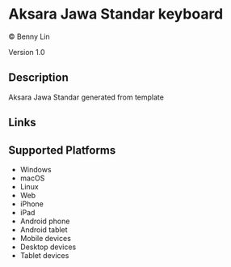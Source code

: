 Aksara Jawa Standar keyboard
==============

© Benny Lin

Version 1.0

Description
-----------

Aksara Jawa Standar generated from template

Links
-----

Supported Platforms
-------------------
 * Windows
 * macOS
 * Linux
 * Web
 * iPhone
 * iPad
 * Android phone
 * Android tablet
 * Mobile devices
 * Desktop devices
 * Tablet devices

